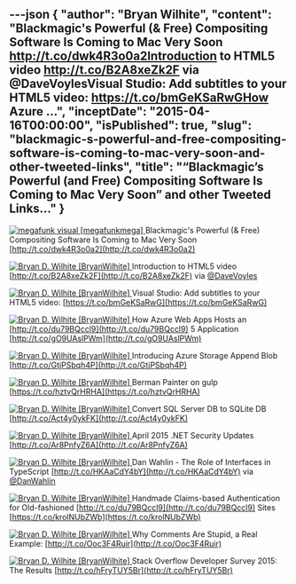 ---json
{
  "author": "Bryan Wilhite",
  "content": "Blackmagic's Powerful (&amp; Free) Compositing Software Is Coming to Mac Very Soon http://t.co/dwk4R3o0a2Introduction to HTML5 video http://t.co/B2A8xeZk2F via @DaveVoylesVisual Studio: Add subtitles to your HTML5 video: https://t.co/bmGeKSaRwGHow Azure ...",
  "inceptDate": "2015-04-16T00:00:00",
  "isPublished": true,
  "slug": "blackmagic-s-powerful-and-free-compositing-software-is-coming-to-mac-very-soon-and-other-tweeted-links",
  "title": "“Blackmagic’s Powerful (and Free) Compositing Software Is Coming to Mac Very Soon” and other Tweeted Links…"
}
---

[<img alt="megafunk visual [megafunkmega]" src="https://songhay.blob.core.windows.net/shared-social-twitter/megafunkmega.jpg"> ](http://t.co/J9qAckguVs "megafunk visual [megafunkmega]") <span data-ng-bind-html="i.Text" class="ng-binding">Blackmagic's Powerful (&amp; Free) Compositing Software Is Coming to Mac Very Soon [http://t.co/dwk4R3o0a2](http://t.co/dwk4R3o0a2)</span>

[<img alt="Bryan D. Wilhite [BryanWilhite]" src="https://songhay.blob.core.windows.net/shared-social-twitter/BryanWilhite.jpeg"> ](http://t.co/UNdqV0Z1zz "Bryan D. Wilhite [BryanWilhite]") <span data-ng-bind-html="i.Text" class="ng-binding">Introduction to HTML5 video [http://t.co/B2A8xeZk2F](http://t.co/B2A8xeZk2F) via [@DaveVoyles](http://twitter.com/DaveVoyles)</span>

[<img alt="Bryan D. Wilhite [BryanWilhite]" src="https://songhay.blob.core.windows.net/shared-social-twitter/BryanWilhite.jpeg"> ](http://t.co/UNdqV0Z1zz "Bryan D. Wilhite [BryanWilhite]") <span data-ng-bind-html="i.Text" class="ng-binding">Visual Studio: Add subtitles to your HTML5 video: [https://t.co/bmGeKSaRwG](https://t.co/bmGeKSaRwG)</span>

[<img alt="Bryan D. Wilhite [BryanWilhite]" src="https://songhay.blob.core.windows.net/shared-social-twitter/BryanWilhite.jpeg"> ](http://t.co/UNdqV0Z1zz "Bryan D. Wilhite [BryanWilhite]") <span data-ng-bind-html="i.Text" class="ng-binding">How Azure Web Apps Hosts an [http://t.co/du79BQccl9](http://t.co/du79BQccl9) 5 Application [http://t.co/gO9UAslPWm](http://t.co/gO9UAslPWm)</span>

[<img alt="Bryan D. Wilhite [BryanWilhite]" src="https://songhay.blob.core.windows.net/shared-social-twitter/BryanWilhite.jpeg"> ](http://t.co/UNdqV0Z1zz "Bryan D. Wilhite [BryanWilhite]") <span data-ng-bind-html="i.Text" class="ng-binding">Introducing Azure Storage Append Blob [http://t.co/GtjPSbqh4P](http://t.co/GtjPSbqh4P)</span>

[<img alt="Bryan D. Wilhite [BryanWilhite]" src="https://songhay.blob.core.windows.net/shared-social-twitter/BryanWilhite.jpeg"> ](http://t.co/UNdqV0Z1zz "Bryan D. Wilhite [BryanWilhite]") <span data-ng-bind-html="i.Text" class="ng-binding">Berman Painter on gulp [https://t.co/hztvQrHRHA](https://t.co/hztvQrHRHA)</span>

[<img alt="Bryan D. Wilhite [BryanWilhite]" src="https://songhay.blob.core.windows.net/shared-social-twitter/BryanWilhite.jpeg"> ](http://t.co/UNdqV0Z1zz "Bryan D. Wilhite [BryanWilhite]") <span data-ng-bind-html="i.Text" class="ng-binding">Convert SQL Server DB to SQLite DB [http://t.co/Act4y0ykFK](http://t.co/Act4y0ykFK)</span>

[<img alt="Bryan D. Wilhite [BryanWilhite]" src="https://songhay.blob.core.windows.net/shared-social-twitter/BryanWilhite.jpeg"> ](http://t.co/UNdqV0Z1zz "Bryan D. Wilhite [BryanWilhite]") <span data-ng-bind-html="i.Text" class="ng-binding">April 2015 .NET Security Updates [http://t.co/Ar8PnfyZ6A](http://t.co/Ar8PnfyZ6A)</span>

[<img alt="Bryan D. Wilhite [BryanWilhite]" src="https://songhay.blob.core.windows.net/shared-social-twitter/BryanWilhite.jpeg"> ](http://t.co/UNdqV0Z1zz "Bryan D. Wilhite [BryanWilhite]") <span data-ng-bind-html="i.Text" class="ng-binding">Dan Wahlin - The Role of Interfaces in TypeScript [http://t.co/HKAaCdY4bY](http://t.co/HKAaCdY4bY) via [@DanWahlin](http://twitter.com/DanWahlin)</span>

[<img alt="Bryan D. Wilhite [BryanWilhite]" src="https://songhay.blob.core.windows.net/shared-social-twitter/BryanWilhite.jpeg"> ](http://t.co/UNdqV0Z1zz "Bryan D. Wilhite [BryanWilhite]") <span data-ng-bind-html="i.Text" class="ng-binding">Handmade Claims-based Authentication for Old-fashioned [http://t.co/du79BQccl9](http://t.co/du79BQccl9) Sites [https://t.co/krolNUbZWb](https://t.co/krolNUbZWb)</span>

[<img alt="Bryan D. Wilhite [BryanWilhite]" src="https://songhay.blob.core.windows.net/shared-social-twitter/BryanWilhite.jpeg"> ](http://t.co/UNdqV0Z1zz "Bryan D. Wilhite [BryanWilhite]") <span data-ng-bind-html="i.Text" class="ng-binding">Why Comments Are Stupid, a Real Example: [http://t.co/Ooc3F4Ruir](http://t.co/Ooc3F4Ruir)</span>

[<img alt="Bryan D. Wilhite [BryanWilhite]" src="https://songhay.blob.core.windows.net/shared-social-twitter/BryanWilhite.jpeg"> ](http://t.co/UNdqV0Z1zz "Bryan D. Wilhite [BryanWilhite]") <span data-ng-bind-html="i.Text" class="ng-binding">Stack Overflow Developer Survey 2015: The Results [http://t.co/hFryTUY5Br](http://t.co/hFryTUY5Br)</span>
